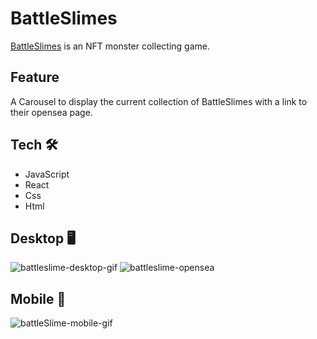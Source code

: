 # BattleSlimes 
  [BattleSlimes](https://www.battleslimes.com/) is an NFT monster collecting game.
  
## Feature  
  A Carousel to display the current collection of BattleSlimes with a link to their opensea page.

## Tech 🛠️
- JavaScript
- React
- Css
- Html

## Desktop :desktop_computer: 

![battleslime-desktop-gif](https://user-images.githubusercontent.com/93673754/226037024-ec69479b-cf93-44bc-ac38-17c126957fec.gif)
![battleslime-opensea](https://user-images.githubusercontent.com/93673754/226436126-07a5a04e-b55e-4c6b-b4b5-9cb2994b44ce.gif)




## Mobile :iphone:

![battleSlime-mobile-gif](https://user-images.githubusercontent.com/93673754/226037113-0aa91915-13fd-42ba-8438-14b5a41ae42d.gif)



